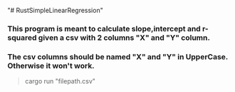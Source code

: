 "# RustSimpleLinearRegression" 
### This program is meant to calculate slope,intercept and r-squared given a csv with 2 columns "X" and "Y" column.

### The csv columns should be named "X" and "Y" in UpperCase. Otherwise it won't work.

>cargo run "filepath.csv"
